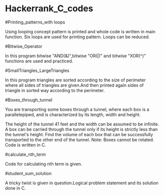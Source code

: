 # Hackerrank_C_codes

#Printing_patterns_with loops

Using looping concept pattern is printed and whole code is written in main function.
Six loops are used for printing pattern.
Loops can be reduced.

#Bitwise_Operator

In this program bitwise "AND(&)",bitwise "OR(|)" and bitwise "XOR(^)" functions are used and practiced.

#SmallTriangles_LargeTriangles

In this program triangles are  sorted according to the size of perimeter where all sides of triangles are given.And then printed again sides of triangle in sorted way according to the perimeter.

#Boxes_through_tunnel

You are transporting some boxes through a tunnel, where each box is a parallelepiped, and is characterized by its length, width and height.

The height of the tunnel 41 feet and the width can be assumed to be infinite. A box can be carried through the tunnel only if its height is strictly less than the tunnel's height. Find the volume of each box that can be successfully transported to the other end of the tunnel. Note: Boxes cannot be rotated.
Code is written in C.

#calculate_nth_term

Code for calculating nth term is given.

#student_sum_solution

A tricky twist is given in question.Logical problem statement and its solution done in C.